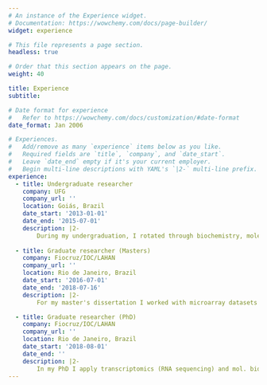 ```yaml
---
# An instance of the Experience widget.
# Documentation: https://wowchemy.com/docs/page-builder/
widget: experience

# This file represents a page section.
headless: true

# Order that this section appears on the page.
weight: 40

title: Experience
subtitle:

# Date format for experience
#   Refer to https://wowchemy.com/docs/customization/#date-format
date_format: Jan 2006

# Experiences.
#   Add/remove as many `experience` items below as you like.
#   Required fields are `title`, `company`, and `date_start`.
#   Leave `date_end` empty if it's your current employer.
#   Begin multi-line descriptions with YAML's `|2-` multi-line prefix.
experience:
  - title: Undergraduate researcher
    company: UFG
    company_url: ''
    location: Goiás, Brazil
    date_start: '2013-01-01'
    date_end: '2015-07-01'
    description: |2-
        During my undergraduation, I rotated through biochemistry, molecular biology and microbiology labs, where I developed skills such as  bacterial and eukaryote cell culture, nucleic acids molecular biology, aptamer construction and molecular cloning.
        
  - title: Graduate researcher (Masters)
    company: Fiocruz/IOC/LAHAN
    company_url: ''
    location: Rio de Janeiro, Brazil
    date_start: '2016-07-01'
    date_end: '2018-07-16'
    description: |2-
        For my master's dissertation I worked with microarray datasets for identifying common biological modulated pathways in leprosy. During this time, most of my bioinformatics skills were consolidated, especially -omics data analysis, scripting, design of experiments and data viz. I also spent some time in professor's Stewart Cole’s Lab, EPFL, Lausanne, Switzerland, where I worked with molecular biology and had some experience in a BSL-3 lab.

  - title: Graduate researcher (PhD)
    company: Fiocruz/IOC/LAHAN
    company_url: ''
    location: Rio de Janeiro, Brazil
    date_start: '2018-08-01'
    date_end: ''
    description: |2-
        In my PhD I apply transcriptomics (RNA sequencing) and mol. bio. to identify biomarkers and novel biological pathways behind leprosy immunopathogenesis, focusing on translational applications. I also had the opportunity to work with genomics bioinformatics, such as targeted-exome sequencing, small-medium scale genotyping and QTL mapping, thanks to internal and external collaborations. In parallel, I work upon improving my coding skills, experiment design, learning about the most relevant database systems and reproducible research techniques/tools.           
---
```

